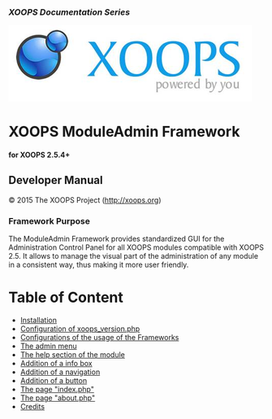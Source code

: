 ### _XOOPS Documentation Series_
![logoXoops.jpg](assets/logoXoops.jpg)

# XOOPS ModuleAdmin Framework
#### for XOOPS 2.5.4+
     

## Developer Manual
 
© 2015 The XOOPS Project (http://xoops.org)    

### Framework Purpose 


The ModuleAdmin Framework provides standardized GUI for the Administration Control Panel for all XOOPS modules compatible with XOOPS 2.5. It allows to manage the visual part of the administration of any module in a consistent way, thus making it more user friendly. 

# Table of Content

* [Installation](book/1install.md)
* [Configuration of xoops_version.php](book/2.md)
* [Configurations of the usage of the Frameworks](book/3.md)
* [The admin menu](book/4.md)
* [The help section of the module](book/5.md)
* [Addition of a info box](book/6.md)
* [Addition of a navigation](book/7.md)
* [Addition of a button](book/8.md)
* [The page "index.php"](book/9.md)
* [The page "about.php"](book/10.md)
* [Credits](book/99credits.md)